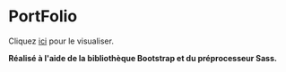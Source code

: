 # PortFolio

Cliquez [ici](https://cardinpatson.github.io/PortFolio/) pour le visualiser.

**Réalisé à l'aide de la bibliothèque Bootstrap et du préprocesseur Sass.**
